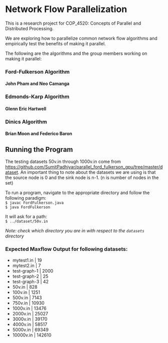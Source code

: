 # Network Flow Parallelization
This is a research project for COP_4520: Concepts of Parallel and Distributed Processing.

We are exploring how to parallelize common network flow algorithms and empirically test the benefits of making it parallel.

The following are the algorithms and the group members working on making it parallel:
### Ford-Fulkerson Algorithm
#### John Pham and Neo Camanga

### Edmonds-Karp Algorithm
#### Glenn Eric Hartwell

### Dinics Algorithm
#### Brian Moon and Federico Baron

## Running the Program
The testing datasets 50v.in through 1000v.in come from <https://github.com/SumitPadhiyar/parallel_ford_fulkerson_gpu/tree/master/dataset>. An important thing to note about the datasets we are using is that the source node is 0 and the sink node is n-1. (n is number of nodes in the set)

To run a program, navigate to the appropriate directory and follow the following paradigm:
<br />
`$ javac FordFulkerson.java`
<br />
`$ java FordFulkerson`

It will ask for a path:
<br />
`$ ../dataset/50v.in`

*Note: check which directory you are in with respect to the `datasets` directory*

### Expected Maxflow Output for following datasets:
- mytest1.in | 19
- mytest2.in | 7
- test-graph-1 | 2000
- test-graph-2 | 25
- test-graph-3 | 42
- 50v.in | 828
- 100v.in | 1251
- 500v.in | 7143
- 750v.in | 10930
- 1000v.in | 13476
- 2000v.in | 25027
- 3000v.in | 39170
- 4000v.in | 58517
- 5000v.in | 69349
- 10000v.in | 142610

